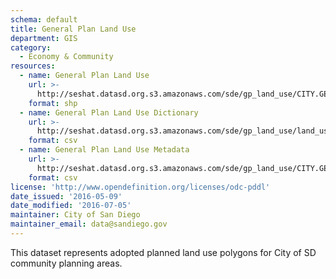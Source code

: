 ```yaml
---
schema: default
title: General Plan Land Use
department: GIS
category:
  - Economy & Community
resources:
  - name: General Plan Land Use
    url: >-
      http://seshat.datasd.org.s3.amazonaws.com/sde/gp_land_use/CITY.GENERAL_PLAN_LAND_USE_datasd.zip
    format: shp
  - name: General Plan Land Use Dictionary
    url: >-
      http://seshat.datasd.org.s3.amazonaws.com/sde/gp_land_use/land_use_dictionary_datasd.csv
    format: csv
  - name: General Plan Land Use Metadata
    url: >-
      http://seshat.datasd.org.s3.amazonaws.com/sde/gp_land_use/CITY.GENERAL_PLAN_LAND_USE_metadata_datasd.csv
    format: csv
license: 'http://www.opendefinition.org/licenses/odc-pddl'
date_issued: '2016-05-09'
date_modified: '2016-07-05'
maintainer: City of San Diego
maintainer_email: data@sandiego.gov
---
```

This dataset represents adopted planned land use polygons for City of SD community
planning areas.
